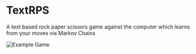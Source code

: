 # TextRPS
A text based rock paper scissors game against the computer which learns from your moves via Markov Chains

![Example Game]('media/testRPS.gif' "Example Game")
